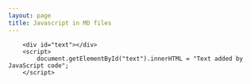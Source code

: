 ```yaml
---
layout: page
title: Javascript in MD files
---
```

        <div id="text"></div>
        <script>
            document.getElementById("text").innerHTML = "Text added by JavaScript code";
        </script>
